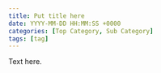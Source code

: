 ```yaml
---
title: Put title here
date: YYYY-MM-DD HH:MM:SS +0000
categories: [Top Category, Sub Category]
tags: [tag]
---
```


Text here.
